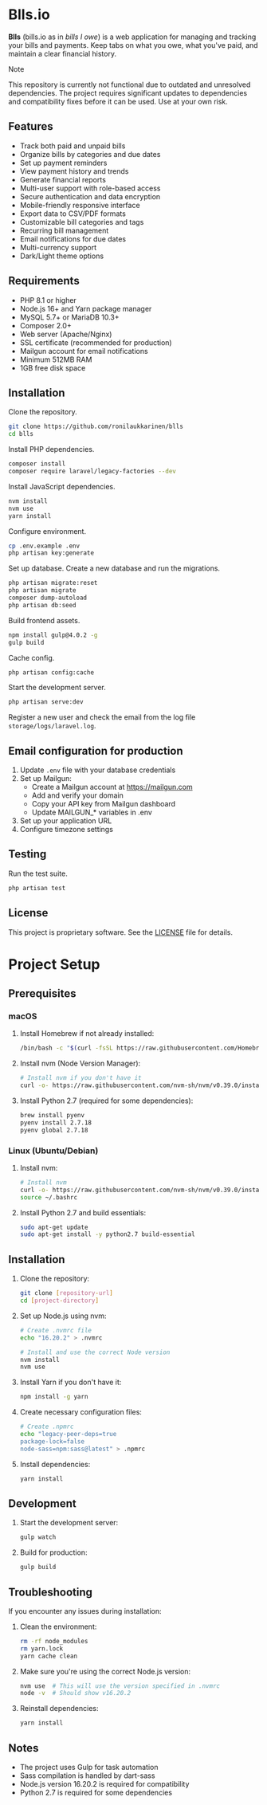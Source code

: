 # Blls.io

**Blls** (bills.io as in _bills I owe_) is a web application for managing and tracking your bills and payments. Keep tabs on what you owe, what you've paid, and maintain a clear financial history.

> [!NOTE]
> This repository is currently not functional due to outdated and unresolved dependencies. The project requires significant updates to dependencies and compatibility fixes before it can be used. Use at your own risk.

## Features

* Track both paid and unpaid bills
* Organize bills by categories and due dates
* Set up payment reminders
* View payment history and trends
* Generate financial reports
* Multi-user support with role-based access
* Secure authentication and data encryption
* Mobile-friendly responsive interface
* Export data to CSV/PDF formats
* Customizable bill categories and tags
* Recurring bill management
* Email notifications for due dates
* Multi-currency support
* Dark/Light theme options

## Requirements

* PHP 8.1 or higher
* Node.js 16+ and Yarn package manager
* MySQL 5.7+ or MariaDB 10.3+
* Composer 2.0+
* Web server (Apache/Nginx)
* SSL certificate (recommended for production)
* Mailgun account for email notifications
* Minimum 512MB RAM
* 1GB free disk space

## Installation

Clone the repository.

```bash
git clone https://github.com/ronilaukkarinen/blls
cd blls
```

Install PHP dependencies.

```bash
composer install
composer require laravel/legacy-factories --dev
```

Install JavaScript dependencies.

```bash
nvm install
nvm use
yarn install
```

Configure environment.

```bash
cp .env.example .env
php artisan key:generate
```

Set up database. Create a new database and run the migrations.

```bash
php artisan migrate:reset
php artisan migrate
composer dump-autoload
php artisan db:seed
```

Build frontend assets.

```bash
npm install gulp@4.0.2 -g
gulp build
```

Cache config.

```bash
php artisan config:cache
```

Start the development server.

```bash
php artisan serve:dev
```

Register a new user and check the email from the log file `storage/logs/laravel.log`.

## Email configuration for production

1. Update `.env` file with your database credentials
2. Set up Mailgun:
   - Create a Mailgun account at https://mailgun.com
   - Add and verify your domain
   - Copy your API key from Mailgun dashboard
   - Update MAILGUN_* variables in .env
3. Set up your application URL
4. Configure timezone settings

## Testing

Run the test suite.

```bash
php artisan test
```

## License

This project is proprietary software. See the [LICENSE](LICENSE) file for details.

# Project Setup

## Prerequisites

### macOS
1. Install Homebrew if not already installed:
   ```bash
   /bin/bash -c "$(curl -fsSL https://raw.githubusercontent.com/Homebrew/install/HEAD/install.sh)"
   ```

2. Install nvm (Node Version Manager):
   ```bash
   # Install nvm if you don't have it
   curl -o- https://raw.githubusercontent.com/nvm-sh/nvm/v0.39.0/install.sh | bash
   ```

3. Install Python 2.7 (required for some dependencies):
   ```bash
   brew install pyenv
   pyenv install 2.7.18
   pyenv global 2.7.18
   ```

### Linux (Ubuntu/Debian)
1. Install nvm:
   ```bash
   # Install nvm
   curl -o- https://raw.githubusercontent.com/nvm-sh/nvm/v0.39.0/install.sh | bash
   source ~/.bashrc
   ```

2. Install Python 2.7 and build essentials:
   ```bash
   sudo apt-get update
   sudo apt-get install -y python2.7 build-essential
   ```

## Installation

1. Clone the repository:
   ```bash
   git clone [repository-url]
   cd [project-directory]
   ```

2. Set up Node.js using nvm:
   ```bash
   # Create .nvmrc file
   echo "16.20.2" > .nvmrc
   
   # Install and use the correct Node version
   nvm install
   nvm use
   ```

3. Install Yarn if you don't have it:
   ```bash
   npm install -g yarn
   ```

4. Create necessary configuration files:
   ```bash
   # Create .npmrc
   echo "legacy-peer-deps=true
   package-lock=false
   node-sass=npm:sass@latest" > .npmrc
   ```

5. Install dependencies:
   ```bash
   yarn install
   ```

## Development

1. Start the development server:
   ```bash
   gulp watch
   ```

2. Build for production:
   ```bash
   gulp build
   ```

## Troubleshooting

If you encounter any issues during installation:

1. Clean the environment:
   ```bash
   rm -rf node_modules
   rm yarn.lock
   yarn cache clean
   ```

2. Make sure you're using the correct Node.js version:
   ```bash
   nvm use  # This will use the version specified in .nvmrc
   node -v  # Should show v16.20.2
   ```

3. Reinstall dependencies:
   ```bash
   yarn install
   ```

## Notes

- The project uses Gulp for task automation
- Sass compilation is handled by dart-sass
- Node.js version 16.20.2 is required for compatibility
- Python 2.7 is required for some dependencies
